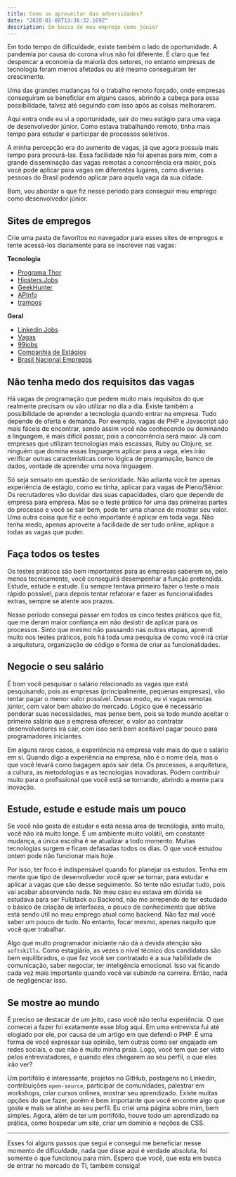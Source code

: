 ```yaml
---
title: Como se aproveitar das adversidades?
date: "2020-01-08T13:36:32.169Z"
description: Em busca do meu emprego como júnior
---
```


Em todo tempo de dificuldade, existe também o lado de oportunidade. A pandemia por causa do corona vírus não foi diferente. É claro que fez despencar a economia da maioria dos setores, no entanto empresas de tecnologia foram menos afetadas ou até mesmo conseguiram ter crescimento.

Uma das grandes mudanças foi o trabalho remoto forçado, onde empresas conseguiram se beneficiar em alguns casos, abrindo a cabeça para essa possibilidade, talvez até seguindo com isso após as coisas melhorarem.

Aqui entra onde eu vi a oportunidade, sair do meu estágio para uma vaga de desenvolvedor júnior. Como estava trabalhando remoto, tinha mais tempo para estudar e participar de processos seletivos.

A minha percepção era do aumento de vagas, já que agora possuía mais tempo para procurá-las. Essa facilidade não foi apenas para mim, com a grande disseminação das vagas remotas a concorrência era maior, pois você pode aplicar para vagas em diferentes lugares, como diversas pessoas do Brasil podendo aplicar para aquela vaga da sua cidade.

Bom, vou abordar o que fiz nesse período para conseguir meu emprego como desenvolvedor júnior.

## Sites de empregos

Crie uma pasta de favoritos no navegador para esses sites de empregos e tente acessá-los diariamente para se inscrever nas vagas:

**Tecnologia**

- [Programa Thor](https://programathor.com.br/)
- [Hipsters.Jobs](https://hipsters.jobs/)
- [GeekHunter](https://www.geekhunter.com.br/vagas)
- [APInfo](https://www.apinfo.com/apinfo/index.cfm)
- [trampos](https://trampos.co/)

**Geral**

- [Linkedin Jobs](https://br.linkedin.com/company/jobs)
- [Vagas](https://www.vagas.com.br/)
- [99jobs](https://99jobs.com/)
- [Companhia de Estágios](https://sgce.ciadeestagios.com.br/)
- [Brasil Nacional Empregos](https://www.bne.com.br/)

## Não tenha medo dos requisitos das vagas

Há vagas de programação que pedem muito mais requisitos do que realmente precisam ou vão utilizar no dia a dia. Existe também a possibilidade de aprender a tecnologia quando entrar na empresa. Tudo depende de oferta e demanda. Por exemplo, vagas de PHP e Javascript são mais fáceis de encontrar, sendo assim você não conhecendo ou dominando a linguagem, é mais difícil passar, pois a concorrência será maior. Já com empresas que utilizam tecnologias mais escassas, Ruby ou Clojure, se ninguém que domina essas linguagens aplicar para a vaga, eles irão verificar outras características como lógica de programação, banco de dados, vontade de aprender uma nova linguagem.

Só seja sensato em questão de senioridade. Não adianta você ter apenas experiência de estágio, como eu tinha, aplicar para vagas de Pleno/Sênior. Os recrutadores vão duvidar das suas capacidades, claro que depende de empresa para empresa. Mas se o teste prático for uma das primeiras partes do processo e você se sair bem, pode ter uma chance de mostrar seu valor. Uma outra coisa que fiz e acho importante é aplicar em toda vaga. Não tenha medo, apenas aproveite a facilidade de ser tudo online, aplique a todas as vagas que puder.

## Faça todos os testes

Os testes práticos são bem importantes para as empresas saberem se, pelo menos tecnicamente, você conseguirá desempenhar a função pretendida. Estude, estude e estude. Eu sempre tentava primeiro fazer o teste o mais rápido possível, para depois tentar refatorar e fazer as funcionalidades extras, sempre se atente aos prazos.

Nesse período consegui passar em todos os cinco testes práticos que fiz, que me deram maior confiança em não desistir de aplicar para os processos. Sinto que mesmo não passando nas outras etapas, aprendi muito nos testes práticos, pois há toda uma pesquisa de como você irá criar a arquitetura, organização de código e forma de criar as funcionalidades.

## Negocie o seu salário

É bom você pesquisar o salário relacionado as vagas que está pesquisando, pois as empresas (principalmente, pequenas empresas), vão tentar pagar o menor valor possível. Desse modo, eu vi vagas remotas júnior, com valor bem abaixo do mercado. Lógico que é necessário ponderar suas necessidades, mas pense bem, pois se todo mundo aceitar o primeiro salário que a empresa oferecer, o valor ao contratar desenvolvedores irá cair, com isso será bem aceitável pagar pouco para programadores iniciantes.

Em alguns raros casos, a experiência na empresa vale mais do que o salário em si. Quando digo a experiência na empresa, não é o nome dela, mas o que você levará como bagagem após sair dela. Os processos, a arquitetura, a cultura, as metodologias e as tecnologias inovadoras. Podem contribuir muito para o profissional que você está se tornando, abrindo a mente para inovação.

## Estude, estude e estude mais um pouco

Se você não gosta de estudar e está nessa área de tecnologia, sinto muito, você não irá muito longe. É um ambiente muito volátil, em constante mudança, a única escolha é se atualizar a todo momento. Muitas tecnologias surgem e ficam defasadas todos os dias. O que você estudou ontem pode não funcionar mais hoje.

Por isso, ter foco é indispensável quando for planejar os estudos. Tenha em mente que tipo de desenvolvedor você quer se tornar, para estudar e aplicar a vagas que são desse seguimento. Só tente não estudar tudo, pois vai acabar absorvendo nada. No meu caso eu estava em dúvida se estudava para ser Fullstack ou Backend, não me arrependo de ter estudado o básico de criação de interfaces, o pouco de conhecimento que obtive está sendo útil no meu emprego atual como backend. Não faz mal você saber um pouco de tudo. No entanto, focar mesmo, apenas naquilo que você quer trabalhar.

Algo que muito programador iniciante não dá a devida atenção são `softskills`. Como estagiário, as vezes o nível técnico dos candidatos são bem equilibrados, o que faz você ser contratado é a sua habilidade de comunicação, saber negociar, ter inteligência emocional. Isso vai ficando cada vez mais importante quando você vai subindo na carreira. Então, nada de negligenciar isso.

## Se mostre ao mundo

É preciso se destacar de um jeito, caso você não tenha experiência. O que comecei a fazer foi exatamente esse blog aqui. Em uma entrevista fui até elogiado por ele, por causa de um artigo em que defendi o PHP. É uma forma de você expressar sua opinião, tem outras como ser engajado em redes sociais, o que não é muito minha praia. Logo, você tem que ser visto pelos entrevistadores, e quando eles chegarem ao seu perfil, o que eles irão ver?

Um portifólio é interessante, projetos no GitHub, postagens no Linkedin, contribuições `open-source`, participar de comunidades, palestrar em workshops, criar cursos onlines, mostrar seu aprendizado. Existe muitas opções do que fazer, porém é bem importante que você encontre algo que goste e mais se alinhe ao seu perfil. Eu criei uma página sobre mim, bem simples. Agora, além de ter um portifólio, houve todo um aprendizado na prática, como hospedar um site, criar um domínio e noções de CSS.

---

Esses foi alguns passos que segui e consegui me beneficiar nesse momento de dificuldade, nada que disse aqui é verdade absoluta, foi somente o que funcionou para mim. Espero que você, que esta em busca de entrar no mercado de TI, também consiga!
